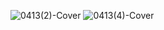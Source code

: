 ![0413(2)-Cover](https://github.com/user-attachments/assets/f7ddc10a-b35a-4b69-914e-273dd36ab9bd)
![0413(4)-Cover](https://github.com/user-attachments/assets/238ff2ba-8463-4fa0-9d7a-e04ae162fae9)

